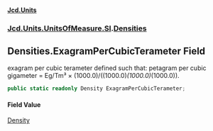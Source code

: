 #### [Jcd.Units](index 'index')
### [Jcd.Units.UnitsOfMeasure.SI](Jcd.Units.UnitsOfMeasure.SI 'Jcd.Units.UnitsOfMeasure.SI').[Densities](Densities 'Jcd.Units.UnitsOfMeasure.SI.Densities')

## Densities.ExagramPerCubicTerameter Field

exagram per cubic terameter defined such that: petagram per cubic gigameter = Eg/Tm³ ×
(1000.0)/((1000.0)*(1000.0)*(1000.0)).

```csharp
public static readonly Density ExagramPerCubicTerameter;
```

#### Field Value
[Density](Density 'Jcd.Units.UnitTypes.Density')